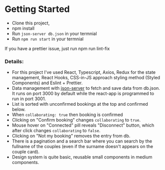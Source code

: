 # Getting Started

- Clone this project, 
- npm install
- Run `json-server db.json` in your termnial
- Run `npm run start` in your termnial

If you have a prettier issue, just run npm run lint-fix

### Details:

- For this project I've used React, Typescript, Axios, Redux for the state management, React Hooks, CSS-in-JS approach styling method (Styled Components) and Eslint + Prettier.
- Data management with [json-server](https://github.com/typicode/json-server) to fetch and save data from db.json. It runs on port 3000 by default while the react-app is programmed to run in port 3001.
- List is sorted with unconfirmed bookings at the top and confirmed below.
- When `collaborating: true` then booking is confirmed
- Clicking on "Confirm booking" changes `collaborating` to `true`.
- Mouse hover on "Connected" pill reveals "Disconnect" button, which after click changes `collaborating` to `false`.
- Clicking on "Not my booking" removes the entry from db.
- There is a pagination and a search bar where you can search by the fullname of the couples (even if the surname doesn't appears on the couple card).
- Design system is quite basic, reusable small components in medium components.
